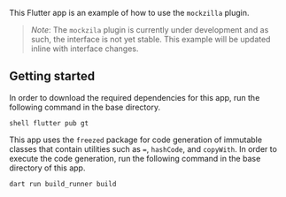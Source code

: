 This Flutter app is an example of how to use the `mockzilla` plugin.

> *Note*: The `mockzila` plugin is currently under development and as such, the interface is not 
> yet stable. This example will be updated inline with interface changes.

## Getting started

In order to download the required dependencies for this app, run the following command in the base 
directory.

``shell
flutter pub gt
``

This app uses the `freezed` package for code generation of immutable classes that contain utilities 
such as `=`, `hashCode`, and `copyWith`. In order to execute the code generation, run the following 
command in the base directory of this app.

```shell
dart run build_runner build
```